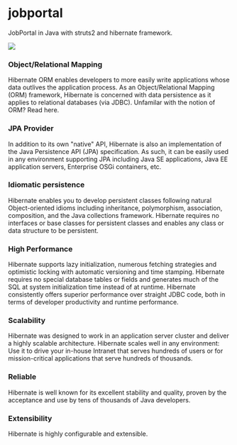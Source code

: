 jobportal
=========

JobPortal in Java with struts2 and hibernate framework.

<img src="http://static.jboss.org/hibernate/images/hibernate_logo_whitebkg_200px.png" />

<h3>Object/Relational Mapping</h3>
Hibernate ORM enables developers to more easily write applications whose data outlives the application process. As an Object/Relational Mapping (ORM) framework, Hibernate is concerned with data persistence as it applies to relational databases (via JDBC). Unfamilar with the notion of ORM? Read here.
<h3>JPA Provider</h3>
In addition to its own "native" API, Hibernate is also an implementation of the Java Persistence API (JPA) specification. As such, it can be easily used in any environment supporting JPA including Java SE applications, Java EE application servers, Enterprise OSGi containers, etc.
<h3>Idiomatic persistence</h3>
Hibernate enables you to develop persistent classes following natural Object-oriented idioms including inheritance, polymorphism, association, composition, and the Java collections framework. Hibernate requires no interfaces or base classes for persistent classes and enables any class or data structure to be persistent.
<h3>High Performance</h3>
Hibernate supports lazy initialization, numerous fetching strategies and optimistic locking with automatic versioning and time stamping. Hibernate requires no special database tables or fields and generates much of the SQL at system initialization time instead of at runtime.
Hibernate consistently offers superior performance over straight JDBC code, both in terms of developer productivity and runtime performance.
<h3>Scalability</h3>
Hibernate was designed to work in an application server cluster and deliver a highly scalable architecture. Hibernate scales well in any environment: Use it to drive your in-house Intranet that serves hundreds of users or for mission-critical applications that serve hundreds of thousands.
<h3>Reliable</h3>
Hibernate is well known for its excellent stability and quality, proven by the acceptance and use by tens of thousands of Java developers.
<h3>Extensibility</h3>
Hibernate is highly configurable and extensible.

